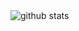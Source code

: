 <picture decoding="async" loading="lazy">
  <img alt="github stats" src="https://pixel-profile.vercel.app/api/github-stats?username=lunaticsm&theme=fuji&pixelate_avatar=false">
</picture>
